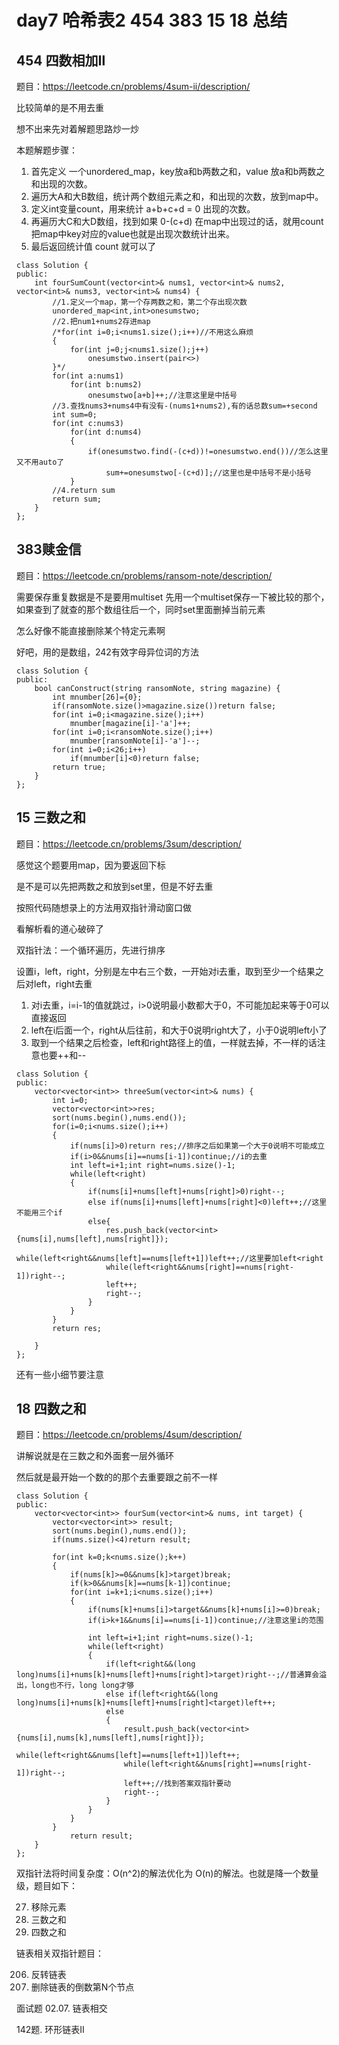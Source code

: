 # day7 哈希表2 454 383 15 18 总结
## 454 四数相加Ⅱ
题目：https://leetcode.cn/problems/4sum-ii/description/

比较简单的是不用去重

想不出来先对着解题思路炒一炒

本题解题步骤：

1. 首先定义 一个unordered_map，key放a和b两数之和，value 放a和b两数之和出现的次数。
2. 遍历大A和大B数组，统计两个数组元素之和，和出现的次数，放到map中。
3. 定义int变量count，用来统计 a+b+c+d = 0 出现的次数。
4. 再遍历大C和大D数组，找到如果 0-(c+d) 在map中出现过的话，就用count把map中key对应的value也就是出现次数统计出来。
5. 最后返回统计值 count 就可以了
```
class Solution {
public:
    int fourSumCount(vector<int>& nums1, vector<int>& nums2, vector<int>& nums3, vector<int>& nums4) {
        //1.定义一个map，第一个存两数之和，第二个存出现次数
        unordered_map<int,int>onesumstwo;
        //2.把num1+nums2存进map
        /*for(int i=0;i<nums1.size();i++)//不用这么麻烦
        {
            for(int j=0;j<nums1.size();j++)
                onesumstwo.insert(pair<>)
        }*/
        for(int a:nums1)
            for(int b:nums2)
                onesumstwo[a+b]++;//注意这里是中括号
        //3.查找nums3+nums4中有没有-(nums1+nums2),有的话总数sum=+second
        int sum=0;
        for(int c:nums3)
            for(int d:nums4)
            {
                if(onesumstwo.find(-(c+d))!=onesumstwo.end())//怎么这里又不用auto了
                    sum+=onesumstwo[-(c+d)];//这里也是中括号不是小括号
            }
        //4.return sum
        return sum;
    }
};
```

## 383赎金信
题目：https://leetcode.cn/problems/ransom-note/description/

需要保存重复数据是不是要用multiset
先用一个multiset保存一下被比较的那个，如果查到了就查的那个数组往后一个，同时set里面删掉当前元素

怎么好像不能直接删除某个特定元素啊

好吧，用的是数组，242有效字母异位词的方法
```
class Solution {
public:
    bool canConstruct(string ransomNote, string magazine) {
        int mnumber[26]={0};
        if(ransomNote.size()>magazine.size())return false;
        for(int i=0;i<magazine.size();i++)
            mnumber[magazine[i]-'a']++;
        for(int i=0;i<ransomNote.size();i++)
            mnumber[ransomNote[i]-'a']--;
        for(int i=0;i<26;i++)
            if(mnumber[i]<0)return false;
        return true;
    }
};
```

## 15 三数之和
题目：https://leetcode.cn/problems/3sum/description/

感觉这个题要用map，因为要返回下标

是不是可以先把两数之和放到set里，但是不好去重

按照代码随想录上的方法用双指针滑动窗口做

看解析看的道心破碎了

双指针法：一个循环遍历，先进行排序

设置i，left，right，分别是左中右三个数，一开始对i去重，取到至少一个结果之后对left，right去重
1. 对i去重，i=i-1的值就跳过，i>0说明最小数都大于0，不可能加起来等于0可以直接返回
2. left在i后面一个，right从后往前，和大于0说明right大了，小于0说明left小了
3. 取到一个结果之后检查，left和right路径上的值，一样就去掉，不一样的话注意也要++和--
```
class Solution {
public:
    vector<vector<int>> threeSum(vector<int>& nums) {
        int i=0;
        vector<vector<int>>res;
        sort(nums.begin(),nums.end());
        for(i=0;i<nums.size();i++)
        {
            if(nums[i]>0)return res;//排序之后如果第一个大于0说明不可能成立
            if(i>0&&nums[i]==nums[i-1])continue;//i的去重
            int left=i+1;int right=nums.size()-1;
            while(left<right)
            {
                if(nums[i]+nums[left]+nums[right]>0)right--;
                else if(nums[i]+nums[left]+nums[right]<0)left++;//这里不能用三个if
                else{
                    res.push_back(vector<int>{nums[i],nums[left],nums[right]});
                    while(left<right&&nums[left]==nums[left+1])left++;//这里要加left<right
                    while(left<right&&nums[right]==nums[right-1])right--;
                    left++;
                    right--;
                }
            }
        }
        return res;

    }
};

```
还有一些小细节要注意
## 18 四数之和
题目：https://leetcode.cn/problems/4sum/description/

讲解说就是在三数之和外面套一层外循环

然后就是最开始一个数的的那个去重要跟之前不一样
```
class Solution {
public:
    vector<vector<int>> fourSum(vector<int>& nums, int target) {
        vector<vector<int>> result;
        sort(nums.begin(),nums.end());
        if(nums.size()<4)return result;

        for(int k=0;k<nums.size();k++)
        {
            if(nums[k]>=0&&nums[k]>target)break;
            if(k>0&&nums[k]==nums[k-1])continue;
            for(int i=k+1;i<nums.size();i++)
            {
                if(nums[k]+nums[i]>target&&nums[k]+nums[i]>=0)break;
                if(i>k+1&&nums[i]==nums[i-1])continue;//注意这里i的范围

                int left=i+1;int right=nums.size()-1;
                while(left<right)
                {
                    if(left<right&&(long long)nums[i]+nums[k]+nums[left]+nums[right]>target)right--;//普通算会溢出，long也不行，long long才够
                    else if(left<right&&(long long)nums[i]+nums[k]+nums[left]+nums[right]<target)left++;
                    else 
                    {
                        result.push_back(vector<int>{nums[i],nums[k],nums[left],nums[right]});
                        while(left<right&&nums[left]==nums[left+1])left++;
                        while(left<right&&nums[right]==nums[right-1])right--;
                        left++;//找到答案双指针要动
                        right--;
                    }
                }
            }
        }
            return result;
    }
};
```
双指针法将时间复杂度：O(n^2)的解法优化为 O(n)的解法。也就是降一个数量级，题目如下：

27. 移除元素
15. 三数之和
18.  四数之和
         
链表相关双指针题目：

206. 反转链表
19. 删除链表的倒数第N个节点
    
面试题 02.07. 链表相交
 
142题. 环形链表II